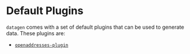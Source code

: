 # Default Plugins

`datagen` comes with a set of default plugins that can be used to generate data.
These plugins are:

- [`openaddresses-plugin`](default/openaddresses.md)
